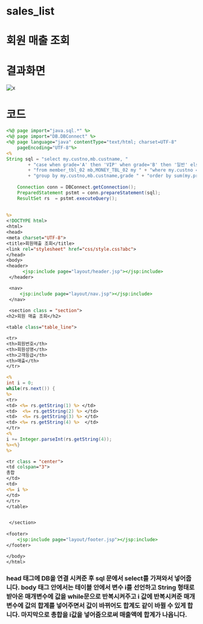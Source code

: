# sales_list
# 회원 매출 조회
# 결과화면 
![x](https://user-images.githubusercontent.com/104752580/195244463-5e8dd02b-ef51-469f-a428-619d8aaa73bc.JPG)
# 코드
```jsp
<%@ page import="java.sql.*" %>
<%@ page import="DB.DBConnect" %>
<%@ page language="java" contentType="text/html; charset=UTF-8"
    pageEncoding="UTF-8"%>
<%
String sql = "select my.custno,mb.custname, "
        + "case when grade='A' then 'VIP' when grade='B' then '일반' else '직원' end grade" + ",sum(my.price)"
        + "from member_tbl_02 mb,MONEY_TBL_02 my " + "where my.custno = mb.custno and my.price is not null "
        + "group by my.custno,mb.custname,grade " + "order by sum(my.price) desc";
	
	Connection conn = DBConnect.getConnection();
    PreparedStatement pstmt = conn.prepareStatement(sql);
    ResultSet rs  = pstmt.executeQuery();
    
    
%>
<!DOCTYPE html>
<html>
<head>
<meta charset="UTF-8">
<title>회원매출 조회</title>
<link rel="stylesheet" href="css/style.css?abc">
</head>
<body>
<header>
	  <jsp:include page="layout/header.jsp"></jsp:include>
 </header>

 <nav>
   	 <jsp:include page="layout/nav.jsp"></jsp:include>
 </nav>
		
 <section class = "section">
<h2>회원 매출 조회</h2>

<table class="table_line">

<tr> 
<th>회원번호</th>
<th>회원성명</th>
<th>고객등급</th>
<th>매출</th>
</tr>

<% 
int i = 0;
while(rs.next()) { 
%>
<tr> 
<td> <%= rs.getString(1) %> </td>
<td>  <%= rs.getString(2) %> </td>
<td>  <%= rs.getString(3) %> </td>
<td> <%= rs.getString(4) %>  </td>
</tr>
<%
i += Integer.parseInt(rs.getString(4));
%><%}
%>

<tr class = "center">
<td colspan="3">
총합
</td>
<td>
<%= i %>
</td>
</tr>
</table>


 </section>
		
<footer>
	<jsp:include page="layout/footer.jsp"></jsp:include>
</footer>

</body>
</html>
```
### head 태그에 DB을 연결 시켜준 후 sql 문에서 select를 가져와서 넣어줍니다. body 태그 안에서는 테이블 안에서 변수 i를 선언하고 String 형태로 받아온 매개변수에 값을 while문으로 반복시켜주고 i 값에 반복시켜준 매개변수에 값의 합계를 넣어주면서 값이 바뀌어도 합계도 같이 바뀔 수 있게 합니다. 마지막으로 총합을 i값을 넣어줌으로써 매출액에 합계가 나옵니다.
